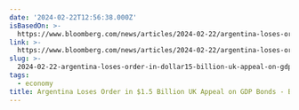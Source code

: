 ```yaml
---
date: '2024-02-22T12:56:38.000Z'
isBasedOn: >-
  https://www.bloomberg.com/news/articles/2024-02-22/argentina-loses-order-in-1-5-billion-appeal-on-gdp-linked-bonds
link: >-
  https://www.bloomberg.com/news/articles/2024-02-22/argentina-loses-order-in-1-5-billion-appeal-on-gdp-linked-bonds
slug: >-
  2024-02-22-argentina-loses-order-in-dollar15-billion-uk-appeal-on-gdp-bonds-bloomberg
tags:
  - economy
title: Argentina Loses Order in $1.5 Billion UK Appeal on GDP Bonds - Bloomberg
---
```


